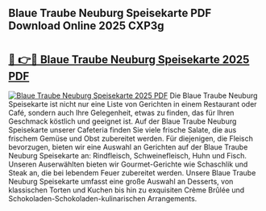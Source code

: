 ## Blaue Traube Neuburg Speisekarte PDF Download Online 2025 CXP3g

# <h2><a href="http://gc5nd5.nevu.top/?p=Blaue+Traube+Neuburg+Speisekarte">🔗 👉🔴 Blaue Traube Neuburg Speisekarte 2025 PDF</a></h2>

[![Blaue Traube Neuburg Speisekarte 2025 PDF](https://i.imgur.com/dBaPXMq.png)](http://gc5nd5.nevu.top/?p=Blaue+Traube+Neuburg+Speisekarte)
Die Blaue Traube Neuburg Speisekarte ist nicht nur eine Liste von Gerichten in einem Restaurant oder Café, sondern auch Ihre Gelegenheit, etwas zu finden, das für Ihren Geschmack köstlich und geeignet ist. Auf der Blaue Traube Neuburg Speisekarte unserer Cafeteria finden Sie viele frische Salate, die aus frischem Gemüse und Obst zubereitet werden. Für diejenigen, die Fleisch bevorzugen, bieten wir eine Auswahl an Gerichten auf der Blaue Traube Neuburg Speisekarte an: Rindfleisch, Schweinefleisch, Huhn und Fisch. Unseren Auserwählten bieten wir Gourmet-Gerichte wie Schaschlik und Steak an, die bei lebendem Feuer zubereitet werden. Unsere Blaue Traube Neuburg Speisekarte umfasst eine große Auswahl an Desserts, von klassischen Torten und Kuchen bis hin zu exquisiten Crème Brûlée und Schokoladen-Schokoladen-kulinarischen Arrangements.

